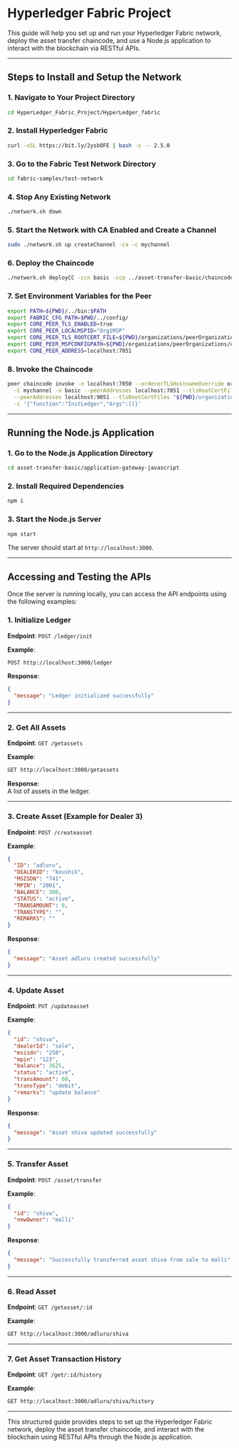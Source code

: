 # Hyperledger Fabric Project

This guide will help you set up and run your Hyperledger Fabric network, deploy the asset transfer chaincode, and use a Node.js application to interact with the blockchain via RESTful APIs.

---

## Steps to Install and Setup the Network

### 1. Navigate to Your Project Directory

```bash
cd HyperLedger_Fabric_Project/HyperLedger_fabric
```

### 2. Install Hyperledger Fabric

```bash
curl -sSL https://bit.ly/2ysbOFE | bash -s -- 2.5.0
```

### 3. Go to the Fabric Test Network Directory

```bash
cd fabric-samples/test-network
```

### 4. Stop Any Existing Network

```bash
./network.sh down
```

### 5. Start the Network with CA Enabled and Create a Channel

```bash
sudo ./network.sh up createChannel -ca -c mychannel
```

### 6. Deploy the Chaincode

```bash
./network.sh deployCC -ccn basic -ccp ../asset-transfer-basic/chaincode-javascript -ccl javascript
```

### 7. Set Environment Variables for the Peer

```bash
export PATH=${PWD}/../bin:$PATH
export FABRIC_CFG_PATH=$PWD/../config/
export CORE_PEER_TLS_ENABLED=true
export CORE_PEER_LOCALMSPID="Org1MSP"
export CORE_PEER_TLS_ROOTCERT_FILE=${PWD}/organizations/peerOrganizations/org1.example.com/peers/peer0.org1.example.com/tls/ca.crt
export CORE_PEER_MSPCONFIGPATH=${PWD}/organizations/peerOrganizations/org1.example.com/users/Admin@org1.example.com/msp
export CORE_PEER_ADDRESS=localhost:7051
```

### 8. Invoke the Chaincode

```bash
peer chaincode invoke -o localhost:7050 --ordererTLSHostnameOverride orderer.example.com --tls --cafile "${PWD}/organizations/ordererOrganizations/example.com/orderers/orderer.example.com/msp/tlscacerts/tlsca.example.com-cert.pem" \
  -C mychannel -n basic --peerAddresses localhost:7051 --tlsRootCertFiles "${PWD}/organizations/peerOrganizations/org1.example.com/peers/peer0.org1.example.com/tls/ca.crt" \
  --peerAddresses localhost:9051 --tlsRootCertFiles "${PWD}/organizations/peerOrganizations/org2.example.com/peers/peer0.org2.example.com/tls/ca.crt" \
  -c '{"function":"InitLedger","Args":[]}'
```

---

## Running the Node.js Application

### 1. Go to the Node.js Application Directory

```bash
cd asset-transfer-basic/application-gateway-javascript
```

### 2. Install Required Dependencies

```bash
npm i
```

### 3. Start the Node.js Server

```bash
npm start
```

The server should start at `http://localhost:3000`.

---

## Accessing and Testing the APIs

Once the server is running locally, you can access the API endpoints using the following examples:

### 1. Initialize Ledger

**Endpoint**: `POST /ledger/init`

**Example**:
```bash
POST http://localhost:3000/ledger
```

**Response**:
```json
{
  "message": "Ledger initialized successfully"
}
```

---

### 2. Get All Assets

**Endpoint**: `GET /getassets`

**Example**:
```bash
GET http://localhost:3000/getassets
```

**Response**:  
A list of assets in the ledger.

---

### 3. Create Asset (Example for Dealer 3)

**Endpoint**: `POST /createasset`

**Example**:
```json
{
  "ID": "adluru",
  "DEALERID": "koushik",
  "MSISDN": "741",
  "MPIN": "2001",
  "BALANCE": 300,
  "STATUS": "active",
  "TRANSAMOUNT": 0,
  "TRANSTYPE": "",
  "REMARKS": ""
}
```

**Response**:
```json
{
  "message": "Asset adluru created successfully"
}
```

---

### 4. Update Asset

**Endpoint**: `PUT /updateasset`

**Example**:
```json
{
  "id": "shiva",
  "dealerId": "sale",
  "msisdn": "258",
  "mpin": "123",
  "balance": 3625,
  "status": "active",
  "transAmount": 60,
  "transType": "debit",
  "remarks": "update balance"
}
```

**Response**:
```json
{
  "message": "Asset shiva updated successfully"
}
```

---

### 5. Transfer Asset

**Endpoint**: `POST /asset/transfer`

**Example**:
```json
{
  "id": "shiva",
  "newOwner": "malli"
}
```

**Response**:
```json
{
  "message": "Successfully transferred asset shiva from sale to malli"
}
```

---

### 6. Read Asset

**Endpoint**: `GET /getasset/:id`

**Example**:
```bash
GET http://localhost:3000/adluru/shiva
```

---

### 7. Get Asset Transaction History

**Endpoint**: `GET /get/:id/history`

**Example**:
```bash
GET http://localhost:3000/adluru/shiva/history
```

---

This structured guide provides steps to set up the Hyperledger Fabric network, deploy the asset transfer chaincode, and interact with the blockchain using RESTful APIs through the Node.js application.
